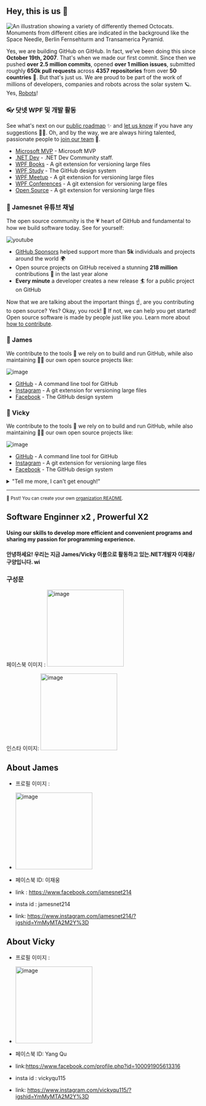 ## Hey, this is us 👋

![An illustration showing a variety of differently themed Octocats. Monuments from different cities are indicated in the background like the Space Needle, Berlin Fernsehturm and Transamerica Pyramid.](https://user-images.githubusercontent.com/3369400/133268513-5bfe2f93-4402-42c9-a403-81c9e86934b6.jpeg)

Yes, we are building GitHub on GitHub. In fact, we’ve been doing this since **October 19th, 2007**. That's when we made our first commit. Since then we pushed **over 2.5 million commits**, opened **over 1 million issues**, submitted roughly **650k pull requests** across **4357 repositories** from over **50 countries** 🤯. But that's just us. We are proud  to be part of the work of millions of developers, companies and robots across the solar system 🪐. Yes, [Robots](https://github.com/readme/featured/nasa-ingenuity-helicopter)!

### 👓 닷넷 WPF 및 개발 활동

See what's next on our [public roadmap](https://github.com/github/roadmap) ✨ and [let us know](https://github.com/github/feedback) if you have any suggestions 🙇‍♂️. Oh, and by the way, we are always hiring talented, passionate people to [join our team](https://github.com/about/careers) 🙌.

- [Microsoft MVP](https://mvp.microsoft.com/en-us/PublicProfile/5005210?fullName=Jaewung%20Lee) - Microsoft MVP
- [.NET Dev](https://forum.dotnetdev.kr) - .NET Dev Community staff.
- [WPF Books](https://github.com/git-lfs/git-lfs) - A git extension for versioning large files
- [WPF Study](https://github.com/primer/css) - The GitHub design system
- [WPF Meetup](https://github.com/git-lfs/git-lfs) - A git extension for versioning large files
- [WPF Conferences](https://github.com/git-lfs/git-lfs) - A git extension for versioning large files
- [Open Source](https://github.com/git-lfs/git-lfs) - A git extension for versioning large files

### 🍿 Jamesnet 유튜브 채널

The open source community is the 💗 heart of GitHub and fundamental to how we build software today. See for yourself:

![youtube](https://user-images.githubusercontent.com/52397976/234247636-6602e21f-c12c-40f0-8cf7-b552f4bc248a.jpg)


- [GitHub Sponsors](https://github.com/sponsors) helped support more than **5k** individuals and projects around the world 🌍
- Open source projects on GitHub received a stunning **218 million** contributions 🚀 in the last year alone
- **Every minute** a developer creates a new release 🏄 for a public project on GitHub

Now that we are talking about the important things ☝️, are you contributing to open source? Yes? Okay, you rock! 🎸 If not, we can help you get started! Open source software is made by people just like you. Learn more about [how to contribute](https://opensource.guide/).

### 🦦 James


We contribute to the tools 🔧 we rely on to build and run GitHub, while also maintaining 🧙‍♂️ our own open source projects like:

![image](https://user-images.githubusercontent.com/52397976/234251273-62163db6-5c6e-4dcf-8837-2b3e603b5c02.png)

- [GitHub](https://github.com/cli/cli) - A command line tool for GitHub
- [Instagram](https://github.com/git-lfs/git-lfs) - A git extension for versioning large files
- [Facebook](https://github.com/primer/css) - The GitHub design system

### 🦦 Vicky
We contribute to the tools 🔧 we rely on to build and run GitHub, while also maintaining 🧙‍♂️ our own open source projects like:

![image](https://user-images.githubusercontent.com/52397976/234251292-b5cd721a-df89-4c88-9965-17c6bb68b65b.png)

- [GitHub](https://github.com/cli/cli) - A command line tool for GitHub
- [Instagram](https://github.com/git-lfs/git-lfs) - A git extension for versioning large files
- [Facebook](https://github.com/primer/css) - The GitHub design system


<details> 
	<summary>"Tell me more, I can't get enough!"</summary>
	<br>
	<ul>
	<li>GitHub is built using mighty 🔨 open source technologies like <a href="https://github.com/rails">Ruby on Rails</a>, <a href="https://github.com/golang">Go</a>, <a href="https://github.com/primer">Primer</a>, <a href="https://github.com/reactjs">React</a> and <a href="https://github.com/apache/kafka">Kafka</a> among others.</li>
		<li>The three open source projects GitHub members have most contributed 👩‍💻 to are:
			<ul>
				<li><a href="https://github.com/microsoft/vscode">Visual Studio Code</a></li>
				<li><a href="https://github.com/rails/rails">Ruby on Rails</a></li>
				<li><a href="https://github.com/Homebrew">Homebrew</a></li>
			</ul>
		</li>
		<li>By the way, our <a href="https://github.com/github/docs">documentation</a> 🤓 is also open sourced</li>
	</ul>
</details>

---

<sub>🤫 Psst! You can create your own [organization README](https://docs.github.com/en/organizations/collaborating-with-groups-in-organizations/customizing-your-organizations-profile).</sub>

<!--
Made with 🖤
🙇‍♂️🎤⬇️
-->



## Software Enginner x2 , Prowerful X2
#### Using our skills to develop more efficient and convenient programs and sharing my passion for programming experience.


#### 안녕하세요! 우리는 지금 James/Vicky 이름으로 활동하고 있는.NET개발자 이재웅/구양입니다. wi





### 구성문 

페이스북 이미지  : 
 <img width="200" alt="image" src="https://user-images.githubusercontent.com/101777355/234127205-9b1a0680-c806-4bfc-b287-36ff20eacf44.png">
 
 인스타 이미지:
 <img width="200" alt="image" src="https://user-images.githubusercontent.com/101777355/234128633-8f0c2b1b-566b-4fa7-ad78-7ae4a83dcb27.png">
 
## About James

 - 프로필 이미지 :
 - <img width="200" alt="image" src="https://user-images.githubusercontent.com/101777355/234126965-eecfbc20-c0df-4061-b691-6d40fe13b1ba.png">

- 페이스북 ID: 이재웅 
- link : https://www.facebook.com/jamesnet214

- insta id : jamesnet214
- link: https://www.instagram.com/jamesnet214/?igshid=YmMyMTA2M2Y%3D

## About Vicky 
- 프로필 이미지 :
 - <img width="200" alt="image" src="https://user-images.githubusercontent.com/101777355/234127899-02d445bc-73d1-458c-8d58-001efafe9a93.jpg">

- 페이스북 ID: Yang Qu
- link:https://www.facebook.com/profile.php?id=100091905613316

- insta id : vickyqu115
- link: https://www.instagram.com/vickyqu115/?igshid=YmMyMTA2M2Y%3D

